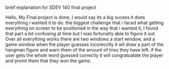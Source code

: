 brief explanation for SDEV 140 final project

Hello, My Final project is done, I would say its a big sucess it does everything i wanted it to do. the biggest challenge that i faced what getting everything on screen to be positioned in the way that i wanted it, I found that part a bit confusing at time but I was fortunatly able to figure it out. Over all everything works there are two windows a start window, and a game window when the player guesses incorecctly it wil draw a part of the hangman figure and warn them of the amount of tries they have left. if the user gets the whole word guessed correctly it will congratualate the player and promt them that they won the game.
